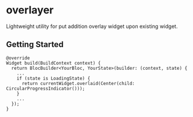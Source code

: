 # overlayer

Lightweight utility for put addition overlay widget upon existing widget.

## Getting Started

```
@override
Widget build(BuildContext context) {
  return BlocBuilder<YourBloc, YourState>(builder: (context, state) {
    ...
    if (state is LoadingState) {
      return currentWidget.overlaid(Center(child: CircularProgressIndicator()));
    }
    ...
  });
}
```